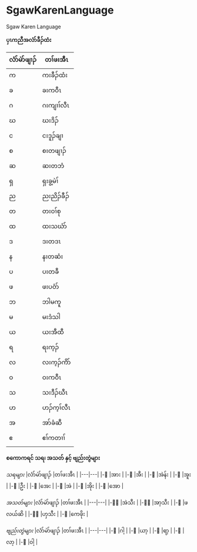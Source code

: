 # SgawKarenLanguage
Sgaw Karen Language

**ပှၤကညီအလံာ်ခီၣ်ထံး**

|လံာ်မဲာ်ဖျၢၣ်  |တၢ်ဖးအီၤ |
|---|---|
|က  |ကးခီၣ်ထံး  |
|ခ  |ခးကဝီၤ |
|ဂ  |ဂးကျၢၢ်လီၤ |
|ဃ  |ဃးဒိၣ် |
|င  |ငးဒူၣ်ချၢ  |
|စ  |စးတဖျၢၣ် |
|ဆ  |ဆးတဘံ  |
|ရှ |ရှးခွ့မဲၢ် |
|ည  |ညးညိၣ်ခီၣ် |
|တ  |တးဝၢ်စု  |
|ထ  |ထးသဃံာ်  |
|ဒ  |ဒးတဒၤ  |
|န  |နးတဆံး |
|ပ  |ပးတခီ  |
|ဖ  |ဖးပဝံာ်  |
|ဘ  |ဘါမကူ  |
|မ  |မးဒံသါ |
|ယ  |ယးအီထီ |
|ရ  |ရးက့ၣ် |
|လ  |လးက့ၣ်ကိာ် |
|ဝ  |ဝးကဝီၤ |
|သ  |သးဒီၣ်ဃီၤ  |
|ဟ  |ဟၣ်က့ၢ်လီၤ |
|အ  |အာ်ခံဆီ  |
|ဧ  |ဧၢ်ကတၢၢ် |


**စကောကရင် သရ၊ အသတ် နှင့် ဗျည်းတွဲများ**

*သရများ*
|လံာ်မဲာ်ဖျၢၣ်  |တၢ်ဖးအီၤ |
|---|---|
|-ါ |အား  |
|-ံ |အီး  |
|-ၢ |အဲန်း  |
|-ု |အူး  |
|-ူ |ဦး  |
|-့ |အေး  |
|-ဲ |အဲ |
|-ိ |အိုး |
|-ီ |အော  |

*အသတ်များ*
|လံာ်မဲာ်ဖျၢၣ်  |တၢ်ဖးအီၤ |
|---|---|
|-ၢ်  |အဲသီး  |
|-ာ်  |အာ့သီး |
|-း |ဖလယ်ဆိ |
|-ၣ်  |ဟှသီး  |
|-ၤ |ကေဖိုး |

*ဗျည်းတွဲများ* 
|လံာ်မဲာ်ဖျၢၣ်  |တၢ်ဖးအီၤ |
|---|---|
|-ှ |ဂါ့  |
|-ၠ |ယာ့  |
|-ြ |ရာ့  |
|-ျ |လာ့  |
|-ွ |ဝါ့  |

